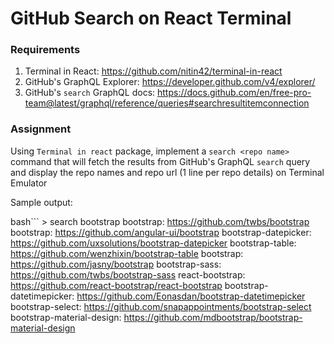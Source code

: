 # GitHub Search on React Terminal

### Requirements

1. Terminal in React: https://github.com/nitin42/terminal-in-react
1. GitHub's GraphQL Explorer: https://developer.github.com/v4/explorer/
1. GitHub's `search` GraphQL docs: https://docs.github.com/en/free-pro-team@latest/graphql/reference/queries#searchresultitemconnection

### Assignment

Using `Terminal in react` package, implement a `search <repo name>` command that will fetch the results from GitHub's GraphQL `search` query and display the repo names and repo url (1 line per repo details) on Terminal Emulator

Sample output:

bash``` > search bootstrap
bootstrap: https://github.com/twbs/bootstrap
bootstrap: https://github.com/angular-ui/bootstrap
bootstrap-datepicker: https://github.com/uxsolutions/bootstrap-datepicker
bootstrap-table: https://github.com/wenzhixin/bootstrap-table
bootstrap: https://github.com/jasny/bootstrap
bootstrap-sass: https://github.com/twbs/bootstrap-sass
react-bootstrap: https://github.com/react-bootstrap/react-bootstrap
bootstrap-datetimepicker: https://github.com/Eonasdan/bootstrap-datetimepicker
bootstrap-select: https://github.com/snapappointments/bootstrap-select
bootstrap-material-design: https://github.com/mdbootstrap/bootstrap-material-design
```
